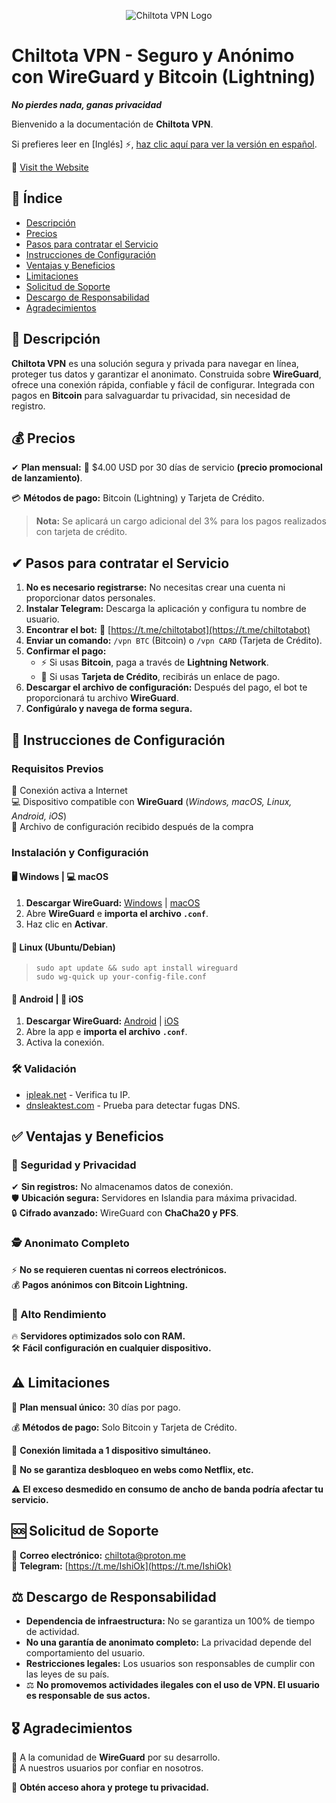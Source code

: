 <p align="center">
  <img src="https://vpn.chiltota.xyz/images/logo_vpn_redondo_small.png" alt="Chiltota VPN Logo" />
</p>

# Chiltota VPN - Seguro y Anónimo con WireGuard y Bitcoin (Lightning)

**_No pierdes nada, ganas privacidad_**

Bienvenido a la documentación de **Chiltota VPN**.

Si prefieres leer en [Inglés] ⚡, [haz clic aquí para ver la versión en español](README.md).

🔗 [Visit the Website ](https://www.vpn.chiltota.xyz)

## 📌 Índice

- [Descripción](#-descripción)
- [Precios](#-precios)
- [Pasos para contratar el Servicio](#-pasos-para-contratar-el-servicio)
- [Instrucciones de Configuración](#-instrucciones-de-configuración)
- [Ventajas y Beneficios](#-ventajas-y-beneficios)
- [Limitaciones](#-limitaciones)
- [Solicitud de Soporte](#-solicitud-de-soporte)
- [Descargo de Responsabilidad](#-descargo-de-responsabilidad)
- [Agradecimientos](#-agradecimientos)

## 🔐 Descripción

**Chiltota VPN** es una solución segura y privada para navegar en línea, proteger tus datos y garantizar el anonimato. Construida sobre **WireGuard**, ofrece una conexión rápida, confiable y fácil de configurar. Integrada con pagos en **Bitcoin** para salvaguardar tu privacidad, sin necesidad de registro.

## 💰 Precios

✔ **Plan mensual:** 💸 $4.00 USD por 30 días de servicio **(precio promocional de lanzamiento)**.

💳 **Métodos de pago:** Bitcoin (Lightning) y Tarjeta de Crédito.

> **Nota:** Se aplicará un cargo adicional del 3% para los pagos realizados con tarjeta de crédito.

## ✔ Pasos para contratar el Servicio

1. **No es necesario registrarse:** No necesitas crear una cuenta ni proporcionar datos personales.
2. **Instalar Telegram:** Descarga la aplicación y configura tu nombre de usuario.
3. **Encontrar el bot:** 🤖 [https://t.me/chiltotabot](https://t.me/chiltotabot)
4. **Enviar un comando:** `/vpn BTC` (Bitcoin) o `/vpn CARD` (Tarjeta de Crédito).
5. **Confirmar el pago:**
   - ⚡ Si usas **Bitcoin**, paga a través de **Lightning Network**.
   - 🏦 Si usas **Tarjeta de Crédito**, recibirás un enlace de pago.
6. **Descargar el archivo de configuración:** Después del pago, el bot te proporcionará tu archivo **WireGuard**.
7. **Configúralo y navega de forma segura.**

## 📖 Instrucciones de Configuración

### **Requisitos Previos**

📶 Conexión activa a Internet  
💻 Dispositivo compatible con **WireGuard** (*Windows, macOS, Linux, Android, iOS*)  
📑 Archivo de configuración recibido después de la compra  

### **Instalación y Configuración**

#### **🖥 Windows | 💻 macOS**
1. **Descargar WireGuard:** [Windows](https://www.wireguard.com/install/) | [macOS](https://www.wireguard.com/install/)
2. Abre **WireGuard** e **importa el archivo `.conf`**.
3. Haz clic en **Activar**.

#### **🐧 Linux (Ubuntu/Debian)**  
> `sudo apt update && sudo apt install wireguard`  
> `sudo wg-quick up your-config-file.conf`

#### **📱 Android | 🍏 iOS**
1. **Descargar WireGuard:** [Android](https://play.google.com/store/apps/details?id=com.wireguard.android) | [iOS](https://apps.apple.com/app/wireguard/id1441195209)
2. Abre la app e **importa el archivo `.conf`**.
3. Activa la conexión.

### **🛠 Validación**
- [ipleak.net](https://ipleak.net) - Verifica tu IP.
- [dnsleaktest.com](https://www.dnsleaktest.com/) - Prueba para detectar fugas DNS.

## ✅ Ventajas y Beneficios

### **🔐 Seguridad y Privacidad**
✔ **Sin registros:** No almacenamos datos de conexión.  
🛡 **Ubicación segura:** Servidores en Islandia para máxima privacidad.  
🔒 **Cifrado avanzado:** WireGuard con **ChaCha20 y PFS**.  

### **🕵️ Anonimato Completo**
⚡ **No se requieren cuentas ni correos electrónicos.**  
💰 **Pagos anónimos con Bitcoin Lightning.**  

### **🚀 Alto Rendimiento**
🔥 **Servidores optimizados solo con RAM.**  
🛠 **Fácil configuración en cualquier dispositivo.**  

## ⚠ Limitaciones

📆 **Plan mensual único:** 30 días por pago.  

💰 **Métodos de pago:** Solo Bitcoin y Tarjeta de Crédito.  

📶 **Conexión limitada a 1 dispositivo simultáneo.**  

🚫 **No se garantiza desbloqueo en webs como Netflix, etc.**  

⚠️ **El exceso desmedido en consumo de ancho de banda podría afectar tu servicio.**  


## 🆘 Solicitud de Soporte

📧 **Correo electrónico:** [chiltota@proton.me](mailto:chiltota@proton.me)  
💬 **Telegram:** [https://t.me/IshiOk](https://t.me/IshiOk)  

## ⚖ Descargo de Responsabilidad

- **Dependencia de infraestructura:** No se garantiza un 100% de tiempo de actividad.
- **No una garantía de anonimato completo:** La privacidad depende del comportamiento del usuario.
- **Restricciones legales:** Los usuarios son responsables de cumplir con las leyes de su país.
- ⚖️ **No promovemos actividades ilegales con el uso de VPN. El usuario es responsable de sus actos.** 

## 🎖 Agradecimientos

🌟 A la comunidad de **WireGuard** por su desarrollo.  
🙏 A nuestros usuarios por confiar en nosotros.  

🚀 **Obtén acceso ahora y protege tu privacidad.**
